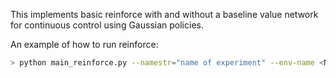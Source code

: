 This implements basic reinforce with and without a baseline value network for continuous control using Gaussian policies.

An example of how to run reinforce:

```bash
> python main_reinforce.py --namestr="name of experiment" --env-name <Name_of_{gym/mujoco}_env> --baseline {True/False} --num-episodes 4000
```
